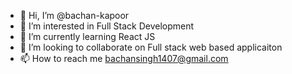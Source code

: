 - 👋 Hi, I’m @bachan-kapoor
- 👀 I’m interested in Full Stack Development
- 🌱 I’m currently learning React JS
- 💞️ I’m looking to collaborate on Full stack web based applicaiton
- 📫 How to reach me bachansingh1407@gmail.com

<!---
bachan-kapoor/bachan-kapoor is a ✨ special ✨ repository because its `README.md` (this file) appears on your GitHub profile.
You can click the Preview link to take a look at your changes.
--->

